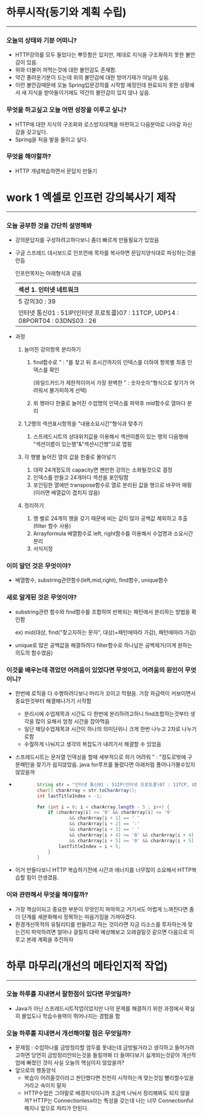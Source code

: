 # 하루시작(동기와 계획 수립)
_____
### 오늘의 상태와 기분 어떠니?

- HTTP강의를 모두 들었다는 뿌듯함은 있지만, 제대로 지식을 구조화하지 못한 불안감이 있음.
- 위와 더불어 까먹는것에 대한 불안감도 존재함.
- 약간 졸려운기분이 드는데 위의 불안감에 대한 방어기재가 아닐까 싶음.
- 이런 불안감때문에 오늘 Spring입문강의를 시작할 예정인데 완료되지 못한 상황에서 새 지식을 받아들이기에도 약간의 불안감이 있지 않나 싶음.

### 무엇을 하고싶고 오늘 어떤 성장을 이루고 싶니?

- HTTP에 대한 지식의 구조화와 로스방지대책을 마련하고 다음분야로 나아갈 자신감을 갖고싶다.
- Spring을 처음 발을 들이고 싶다.

### 무엇을 해야할까?

- HTTP 개념복습하면서 문답지 만들기


# work 1 엑셀로 인프런 강의복사기 제작
_____
### 오늘 공부한 것을 간단히 설명해봐

- 강의문답지를 구성하려고하다보니 좀더 빠르게 만들필요가 있었음

- 구글 스프레드 대시보드로 인프런에 목차를 복사하면 문답지양식대로 파싱하는것을 만듬

  인프런목차는 아래형식과 같음

  | 섹션 1. 인터넷 네트워크|
  | :--- |
  | 5 강의30 : 39|
  | 인터넷 통신01 : 51IP(인터넷 프로토콜)07 : 11TCP, UDP14 : 08PORT04 : 03DNS03 : 26 |

- 과정

  1. 늘어진 강의항목 분리하기

     1. find함수로 " : "를 찾고 뒤 초시간까지의 인덱스를 더하여 항목별 최종 인덱스를 확인 

        (와일드카드가 제한적이어서 가장 완벽한 " : 숫자숫자"형식으로 찾기가 어려워서 불가피하게 선택)

     2. 위 행마다 한줄로 늘어진 수업명의 인덱스를 파악후 mid함수로 열마다 분리

     

  2. 1,2행의 섹션표시항목을 "내용소요시간"형식과 맞추기

     1. 스프레드시트의 상대위치값을 이용해서 섹션이름이 있는 행의 다음행에 "섹션이름이 있는행"&"섹션시간행"으로 맵핑

        

  3. 각 행별 늘어진 열의 값을 한줄로 몰아넣기

     1. 대략 24개정도의 capacity면 왠만한 강의는 소화될것으로 결정
     2. 인덱스를 만들고 24개마다 섹션을 포인팅함
     3. 포인팅한 열에만 transpose함수로 열로 분리된 값을 행으로 바꾸어 매핑(이러면 배열값이 겹치지 않음)

     

  4. 정리하기

     1. 행 별로 24개의 행을 갖기 때문에 비는 값이 많아 공백값 제외하고 추출(filter 함수 사용)
     2. Arrayformula 배열함수로 left, right함수를 이용해서 수업명과 소요시간 분리
     3. 서식지정

### 이미 알던 것은 무엇이야?

- 배열함수, substring관련함수(left,mid,right), find함수, unique함수

### 새로 알게된 것은 무엇이야?

- substring관련 함수와 find함수를 조합하여 반복되는 패턴에서 분리하는 방법을 확인함

  ex) mid(대상, find("찾고자하는 문자", 대상)+패턴에따라 가감), 패턴에따라 가감)

- unique로 많은 공백값을 해결하려다 filter함수로 하나남은 공백제거(이게 원하는 의도의 함수였음) 

  

### 이것을 배우는데 겪었던 어려움이 있었다면 무엇이고, 어려움의 원인이 무엇이니?

- 한번에 로직을 다 수행하려다보니 머리가 꼬이고 막혔음. 가장 파급력이 커보이면서 중요한것부터 해결해나가기 시작함

  - 분리시에 수업제목과 시간도 다 한번에 분리하려고하니 find조합하는것부터 생각을 많이 요해서 엄청 시간을 잡아먹음
  - 일단 해당수업제목과 시간이 하나의 의미단위니 크게 한번 나누고 2차로 나누기로함
  - 수월하게 나눠지고 생각의 복잡도가 내려가서 해결할 수 있었음

- 스프레드시트는 문자열 인덱싱을 할때 세부적으로 하기 어려워 " : "정도로밖에 구분패턴을 찾기가 쉽지않았음. java for루프를 돌렸다면 아래처럼 풀어나가볼수있지 않았을까

- ```java
          String str = "인터넷 통신01 : 51IP(인터넷 프로토콜)07 : 11TCP, UDP14 : 08PORT04 : 03DNS03 : 26";
          char[] charArray = str.toCharArray();
          int lastTitleIndex = -1;
  
          for (int i = 0; i < charArray.length - 5 ; i++) {
              if (charArray[i] >= '0' && charArray[i] <= '9'
                      && charArray[i + 1] == ' '
                      && charArray[i + 2] == ':'
                      && charArray[i + 3] == ' '
                      && charArray[i + 4] >= '0' && charArray[i + 4] <= '9'
                      && charArray[i + 5] >= '0' && charArray[i + 5] <= '9') {
                  lastTitleIndex = i + 5;
              }
          }
  ```

- 이거 만들다보니 HTTP 복습하기전에 시간과 에너지를 너무많이 소요해서 HTTP복습할 힘이 안생겼음.

  

### 이와 관련해서 무엇을 해야할까?

- 가장 핵심이되고 중요한 부분이 무엇인지 파악하고 거기서도 어렵게 느껴진다면 좀더 단계를 세분화해서 정복하는 마음가짐을 가져야겠다.
- 환경개선목적의 유틸리티를 만들려고 하는 것이라면 지금 리소스를 투자하는게 맞는건지 파악하려면 얼마나 걸릴지 대략 예상해보고 오래걸릴것 같으면 다음으로 미루고 본래 계획을 추진하자

# 하루 마무리(개선의 메타인지적 작업)
_____
### 오늘 하루를 지내면서 잘한점이 있다면 무엇일까?

- Java가 아닌 스프레드시트작업이었지만 나의 문제를 해결하기 위한 과정에서 확실히 몰입도나 학습수용력이 뛰어나지는 경험을 함


### 오늘 하루를 지내면서 개선해야할 점은 무엇일까?

- 문제점 : 수업하나를 금방정리할 엄두를 못내는데 금방될거라고 생각하고 들어가려고하면 당연히 금방정리안되는것을 들킬까봐 더 들여다보기 싫게되는것같아 개선작업에 빠졌던 것이 사실 오늘의 핵심이지 않았을까?
- 앞으로의 행동양식
  - 복습이 어려울것이라고 판단했다면 천천히 시작하는게 맞는것임 빨리할수있을거라고 속이지 말자
  - HTTP수업은 그야말로 배경지식이니까 조금씩 나눠서 정리해봐도 되지 않을까? HTTP는 Connectionless라는 특성을 갖는데 나는 너무 Connectionful해지니 앞으로 처리가 안된다. 
